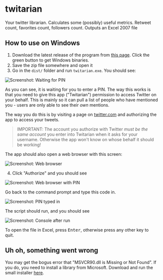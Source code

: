 twitarian
=========

Your twitter librarian. Calculates some (possibly) useful metrics.
Retweet count, favorites count, followers count.
Outputs an Excel 2007 file

## How to use on Windows

1. Download the latest release of the program from [this page](https://github.com/bcattle/twitarian/releases). Click the green button to get Windows binaries. 
2. Save the zip file somewhere and open it
3. Go in the `dist/` folder and run `twitarian.exe`. You should see:

![Screenshot: Waiting for PIN](https://raw.github.com/bcattle/twitarian/master/img/twitarian0.png)

As you can see, it is waiting for you to enter a PIN. The way this works is that you need to give this app ("Twitarian")
permission to access Twitter on your behalf. This is mainly so it can pull a list of people who have mentioned you -
users are only able to see their *own* mentions.

The way you do this is by visiting a page on [twitter.com](http://twitter.com/) and authorizing the app to access your tweets.

> IMPORTANT: The account you authorize with Twitter *must be the same account* you enter into Twitarian when it asks for your username. Otherwise the app won't know on whose behalf it should be working!

The app should also open a web browser with this screen:

![Screenshot: Web browser](https://raw.github.com/bcattle/twitarian/master/img/twitarian2.png)

4. Click "Authorize" and you should see

![Screenshot: Web browser with PIN](https://raw.github.com/bcattle/twitarian/master/img/twitarian3.png)

Go back to the command prompt and type this code in.

![Screenshot: PIN typed in](https://raw.github.com/bcattle/twitarian/master/img/twitarian1.png)

The script should run, and you should see

![Screenshot: Console after run](https://raw.github.com/bcattle/twitarian/master/img/twitarian4.png)

To open the file in Excel, press <kbd>Enter</kbd>, otherwise press any other key to quit.

## Uh oh, something went wrong

You may get the bogus error that "MSVCR90.dll is Missing or Not Found". If you do, you need to install a library 
from Microsoft. Download and run the small installer [here](http://www.microsoft.com/en-us/download/details.aspx?id=29).

